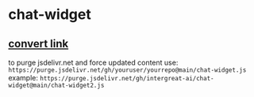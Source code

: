 # chat-widget


## [convert link](https://www.jsdelivr.com/github)

to purge jsdelivr.net and force updated content use: `https://purge.jsdelivr.net/gh/youruser/yourrepo@main/chat-widget.js` example: `https://purge.jsdelivr.net/gh/intergreat-ai/chat-widget@main/chat-widget2.js`

